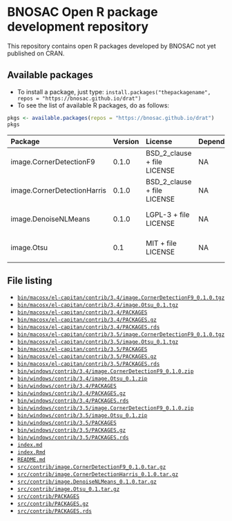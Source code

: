 # BNOSAC Open R package development repository

This repository contains open R packages developed by BNOSAC not yet published on CRAN.

## Available packages

- To install a package, just type: `install.packages("thepackagename", repos = "https://bnosac.github.io/drat")`
- To see the list of available R packages, do as follows:


```r
pkgs <- available.packages(repos = "https://bnosac.github.io/drat")
pkgs
```


|Package                     |Version |License                     |Depends |Imports          |Suggests              |
|:---------------------------|:-------|:---------------------------|:-------|:----------------|:---------------------|
|image.CornerDetectionF9     |0.1.0   |BSD_2_clause + file LICENSE |NA      |Rcpp (>= 0.12.8) |pixmap, magick, knitr |
|image.CornerDetectionHarris |0.1.0   |BSD_2_clause + file LICENSE |NA      |Rcpp (>= 0.12.8) |magick                |
|image.DenoiseNLMeans        |0.1.0   |LGPL-3 + file LICENSE       |NA      |Rcpp (>= 0.12.9) |magick                |
|image.Otsu                  |0.1     |MIT + file LICENSE          |NA      |Rcpp (>= 0.12.8) |magick                |

## File listing

- [`bin/macosx/el-capitan/contrib/3.4/image.CornerDetectionF9_0.1.0.tgz`](bin/macosx/el-capitan/contrib/3.4/image.CornerDetectionF9_0.1.0.tgz)
- [`bin/macosx/el-capitan/contrib/3.4/image.Otsu_0.1.tgz`](bin/macosx/el-capitan/contrib/3.4/image.Otsu_0.1.tgz)
- [`bin/macosx/el-capitan/contrib/3.4/PACKAGES`](bin/macosx/el-capitan/contrib/3.4/PACKAGES)
- [`bin/macosx/el-capitan/contrib/3.4/PACKAGES.gz`](bin/macosx/el-capitan/contrib/3.4/PACKAGES.gz)
- [`bin/macosx/el-capitan/contrib/3.4/PACKAGES.rds`](bin/macosx/el-capitan/contrib/3.4/PACKAGES.rds)
- [`bin/macosx/el-capitan/contrib/3.5/image.CornerDetectionF9_0.1.0.tgz`](bin/macosx/el-capitan/contrib/3.5/image.CornerDetectionF9_0.1.0.tgz)
- [`bin/macosx/el-capitan/contrib/3.5/image.Otsu_0.1.tgz`](bin/macosx/el-capitan/contrib/3.5/image.Otsu_0.1.tgz)
- [`bin/macosx/el-capitan/contrib/3.5/PACKAGES`](bin/macosx/el-capitan/contrib/3.5/PACKAGES)
- [`bin/macosx/el-capitan/contrib/3.5/PACKAGES.gz`](bin/macosx/el-capitan/contrib/3.5/PACKAGES.gz)
- [`bin/macosx/el-capitan/contrib/3.5/PACKAGES.rds`](bin/macosx/el-capitan/contrib/3.5/PACKAGES.rds)
- [`bin/windows/contrib/3.4/image.CornerDetectionF9_0.1.0.zip`](bin/windows/contrib/3.4/image.CornerDetectionF9_0.1.0.zip)
- [`bin/windows/contrib/3.4/image.Otsu_0.1.zip`](bin/windows/contrib/3.4/image.Otsu_0.1.zip)
- [`bin/windows/contrib/3.4/PACKAGES`](bin/windows/contrib/3.4/PACKAGES)
- [`bin/windows/contrib/3.4/PACKAGES.gz`](bin/windows/contrib/3.4/PACKAGES.gz)
- [`bin/windows/contrib/3.4/PACKAGES.rds`](bin/windows/contrib/3.4/PACKAGES.rds)
- [`bin/windows/contrib/3.5/image.CornerDetectionF9_0.1.0.zip`](bin/windows/contrib/3.5/image.CornerDetectionF9_0.1.0.zip)
- [`bin/windows/contrib/3.5/image.Otsu_0.1.zip`](bin/windows/contrib/3.5/image.Otsu_0.1.zip)
- [`bin/windows/contrib/3.5/PACKAGES`](bin/windows/contrib/3.5/PACKAGES)
- [`bin/windows/contrib/3.5/PACKAGES.gz`](bin/windows/contrib/3.5/PACKAGES.gz)
- [`bin/windows/contrib/3.5/PACKAGES.rds`](bin/windows/contrib/3.5/PACKAGES.rds)
- [`index.md`](index.md)
- [`index.Rmd`](index.Rmd)
- [`README.md`](README.md)
- [`src/contrib/image.CornerDetectionF9_0.1.0.tar.gz`](src/contrib/image.CornerDetectionF9_0.1.0.tar.gz)
- [`src/contrib/image.CornerDetectionHarris_0.1.0.tar.gz`](src/contrib/image.CornerDetectionHarris_0.1.0.tar.gz)
- [`src/contrib/image.DenoiseNLMeans_0.1.0.tar.gz`](src/contrib/image.DenoiseNLMeans_0.1.0.tar.gz)
- [`src/contrib/image.Otsu_0.1.tar.gz`](src/contrib/image.Otsu_0.1.tar.gz)
- [`src/contrib/PACKAGES`](src/contrib/PACKAGES)
- [`src/contrib/PACKAGES.gz`](src/contrib/PACKAGES.gz)
- [`src/contrib/PACKAGES.rds`](src/contrib/PACKAGES.rds)
